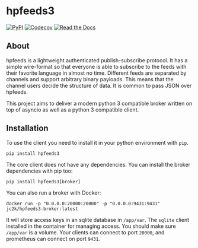 # hpfeeds3

[![PyPI](https://img.shields.io/pypi/v/hpfeeds3.svg)](https://pypi.python.org/pypi/hpfeeds3) [![Codecov](https://img.shields.io/codecov/c/github/Jc2k/hpfeeds3.svg)](https://codecov.io/gh/Jc2k/hpfeeds3) [![Read the Docs](https://img.shields.io/Jc2k/hpfeeds3.svg)](https://hpfeeds3.readthedocs.org)

## About

hpfeeds is a lightweight authenticated publish-subscribe protocol. It has a simple wire-format so that everyone is able to subscribe to the feeds with their favorite language in almost no time. Different feeds are separated by channels and support arbitrary binary payloads. This means that the channel users decide the structure of data. It is common to pass JSON over hpfeeds.

This project aims to deliver a modern python 3 compatible broker written on top of asyncio as well as a python 3 compatible client.


## Installation

To use the client you need to install it in your python environment with `pip`.

```
pip install hpfeeds3
```

The core client does not have any dependencies. You can install the broker dependencies with pip too:

```
pip install hpfeeds3[broker]
```

You can also run a broker with Docker:

```
docker run -p "0.0.0.0:20000:20000" -p "0.0.0.0:9431:9431" jc2k/hpfeeds3-broker:latest
```

It will store access keys in an sqlite database in `/app/var`. The `sqlite` client installed in the container for managing access. You should make sure `/app/var` is a volume. Your clients can connect to port `20000`, and prometheus can connect on port `9431`.

